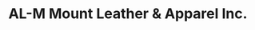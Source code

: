 ---
title: "AL-M Mount Leather & Apparel Inc."
url: /halifax/al-m-mount-leather-and-apparel-inc/
shop: gift
---